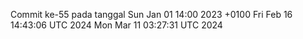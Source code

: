 Commit ke-55 pada tanggal Sun Jan 01 14:00 2023 +0100
Fri Feb 16 14:43:06 UTC 2024
Mon Mar 11 03:27:31 UTC 2024
